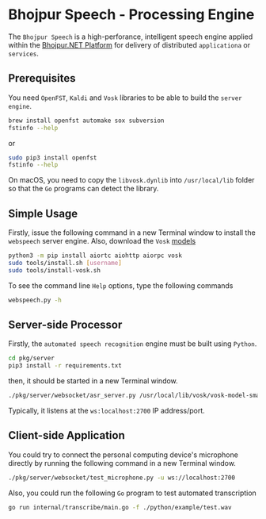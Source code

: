 # Bhojpur Speech - Processing Engine

The `Bhojpur Speech` is a high-perforance, intelligent speech engine applied within the
[Bhojpur.NET Platform](https://github.com/bhojpur/platform/) for delivery of distributed
`applicationa` or `services`.

## Prerequisites

You need `OpenFST`, `Kaldi` and `Vosk` libraries to be able to build the `server engine`.

```bash
brew install openfst automake sox subversion
fstinfo --help
```

or

```bash
sudo pip3 install openfst
fstinfo --help
```

On macOS, you need to copy the `libvosk.dynlib` into `/usr/local/lib` folder so that the
`Go` programs can detect the library.

## Simple Usage

Firstly, issue the following command in a new Terminal window to install the `webspeech`
server engine. Also, download the `Vosk` [models](https://alphacephei.com/vosk/models)

```bash
python3 -m pip install aiortc aiohttp aiorpc vosk
sudo tools/install.sh [username]
sudo tools/install-vosk.sh
```

To see the command line `Help` options, type the following commands

```bash
webspeech.py -h
```

## Server-side Processor

Firstly, the `automated speech recognition` engine must be built using `Python`.

```bash
cd pkg/server
pip3 install -r requirements.txt
```

then, it should be started in a new Terminal window.

```bash
./pkg/server/websocket/asr_server.py /usr/local/lib/vosk/vosk-model-small-en-us-0.15
```

Typically, it listens at the `ws:localhost:2700` IP address/port.

## Client-side Application

You could try to connect the personal computing device's microphone directly by
running the following command in a new Terminal window.

```bash
./pkg/server/websocket/test_microphone.py -u ws://localhost:2700
```

Also, you could run the following `Go` program to test automated transcription

```bash
go run internal/transcribe/main.go -f ./python/example/test.wav
```
